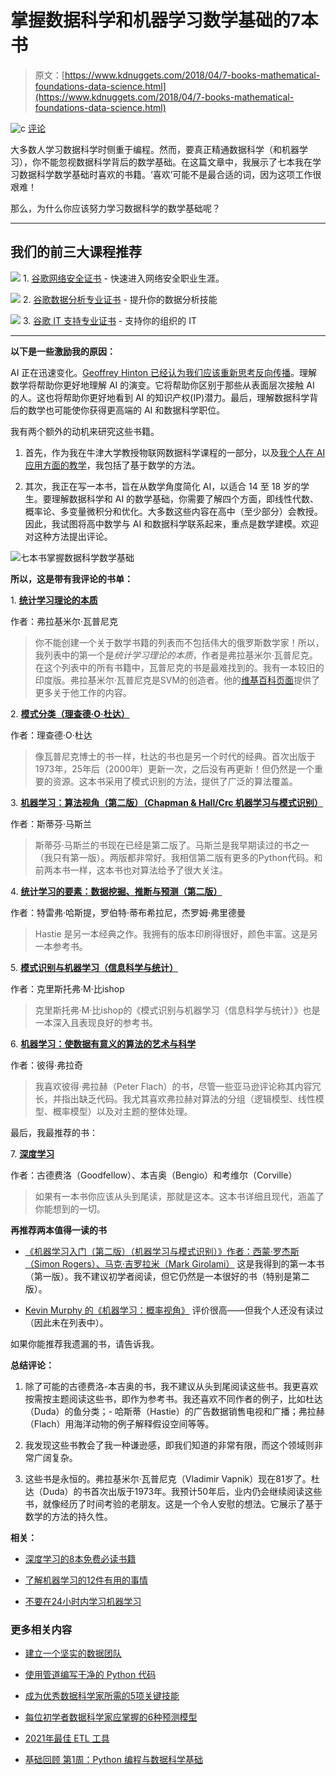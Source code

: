 # 掌握数据科学和机器学习数学基础的7本书

> 原文：[https://www.kdnuggets.com/2018/04/7-books-mathematical-foundations-data-science.html](https://www.kdnuggets.com/2018/04/7-books-mathematical-foundations-data-science.html)

![c](../Images/3d9c022da2d331bb56691a9617b91b90.png) [评论](#comments)

大多数人学习数据科学时侧重于编程。然而，要真正精通数据科学（和机器学习），你不能忽视数据科学背后的数学基础。在这篇文章中，我展示了七本我在学习数据科学数学基础时喜欢的书籍。‘喜欢’可能不是最合适的词，因为这项工作很艰难！

那么，为什么你应该努力学习数据科学的数学基础呢？

* * *

## 我们的前三大课程推荐

![](../Images/0244c01ba9267c002ef39d4907e0b8fb.png) 1\. [谷歌网络安全证书](https://www.kdnuggets.com/google-cybersecurity) - 快速进入网络安全职业生涯。

![](../Images/e225c49c3c91745821c8c0368bf04711.png) 2\. [谷歌数据分析专业证书](https://www.kdnuggets.com/google-data-analytics) - 提升你的数据分析技能

![](../Images/0244c01ba9267c002ef39d4907e0b8fb.png) 3\. [谷歌 IT 支持专业证书](https://www.kdnuggets.com/google-itsupport) - 支持你的组织的 IT

* * *

**以下是一些激励我的原因：**

AI 正在迅速变化。[Geoffrey Hinton 已经认为我们应该重新思考反向传播](https://www.quora.com/Why-is-Geoffrey-Hinton-suspicious-of-backpropagation-and-wants-AI-to-start-over)。理解数学将帮助你更好地理解 AI 的演变。它将帮助你区别于那些从表面层次接触 AI 的人。这也将帮助你更好地看到 AI 的知识产权(IP)潜力。最后，理解数据科学背后的数学也可能使你获得更高端的 AI 和数据科学职位。

我有两个额外的动机来研究这些书籍。

1.  首先，作为我在牛津大学教授物联网数据科学课程的一部分，以及[我个人在 AI 应用方面的教学](http://www.opengardensblog.futuretext.com/archives/2018/03/ai-deep-learning-applications-course-limited-spaces.html)，我包括了基于数学的方法。

1.  其次，我正在写一本书，旨在从数学角度简化 AI，以适合 14 至 18 岁的学生。要理解数据科学和 AI 的数学基础，你需要了解四个方面，即线性代数、概率论、多变量微积分和优化。大多数这些内容在高中（至少部分）会教授。因此，我试图将高中数学与 AI 和数据科学联系起来，重点是数学建模。欢迎对这种方法提出评论。

![七本书掌握数据科学数学基础](../Images/77f736c2dbac37867900640af8960ddd.png)

**所以，这是带有我评论的书单：**

1\. **[统计学习理论的本质](https://www.amazon.com/Nature-Statistical-Learning-Theory/dp/8132202597/ref=redir_mobile_desktop?_encoding=UTF8&dpID=11poThT9XmL&dpPl=1&keywords=vapnik&pi=AC_SX118_SY170_QL70&qid=1522414077&ref=plSrch&ref_=mp_s_a_1_1&sr=8-1)**

作者：弗拉基米尔·瓦普尼克

> 你不能创建一个关于数学书籍的列表而不包括伟大的俄罗斯数学家！所以，我列表中的第一个是*统计学习理论的本质*，作者是弗拉基米尔·瓦普尼克。在这个列表中的所有书籍中，瓦普尼克的书是最难找到的。我有一本较旧的印度版。弗拉基米尔·瓦普尼克是SVM的创造者。他的[维基百科页面](https://en.wikipedia.org/wiki/Vladimir_Vapnik)提供了更多关于他工作的内容。

2\. **[模式分类（理查德·O·杜达）](https://www.amazon.co.uk/dp/B01N9M71LT/ref=cm_sw_r_em_apa_WdJVAb3037FVR)**

作者：理查德·O·杜达

> 像瓦普尼克博士的书一样，杜达的书也是另一个时代的经典。首次出版于1973年，25年后（2000年）更新一次，之后没有再更新！但仍然是一个重要的资源。这本书采用了模式识别的方法，提供了广泛的算法覆盖。

3\. **[机器学习：算法视角（第二版）（Chapman & Hall/Crc 机器学习与模式识别）](https://www.amazon.co.uk/Machine-Learning-Algorithmic-Perspective-Recognition/dp/1466583282/ref=sr_1_1?ie=UTF8&qid=1522398255&sr=8-1&keywords=marsland+machine+learning&dpID=51JVZWc%252BctL&preST=_SY291_BO1,204,203,200_QL40_&dpSrc=srch)**

作者：斯蒂芬·马斯兰

> 斯蒂芬·马斯兰的书现在已经是第二版了。马斯兰是我早期读过的书之一（我只有第一版）。两版都非常好。我相信第二版有更多的Python代码。和前两本书一样，这本书也对算法给予了很大关注。

4\. **[统计学习的要素：数据挖掘、推断与预测（第二版）](https://www.amazon.co.uk/dp/0387848576/ref=cm_sw_r_em_apa_o-aWAbXMMFM4Z)**

作者：特雷弗·哈斯提，罗伯特·蒂布希拉尼，杰罗姆·弗里德曼

> Hastie 是另一本经典之作。我拥有的版本印刷得很好，颜色丰富。这是另一本参考书。

5\. **[模式识别与机器学习（信息科学与统计）](https://www.amazon.co.uk/Pattern-Recognition-Learning-Information-Statistics/dp/0387310738/ref=sr_1_1?ie=UTF8&qid=1522510002&sr=8-1&keywords=bishop&dpID=61FKyOeM7KL&preST=_SY344_BO1,204,203,200_QL70_&dpSrc=srch)**

作者：克里斯托弗·M·比ishop

> 克里斯托弗·M·比ishop的《模式识别与机器学习（信息科学与统计）》也是一本深入且表现良好的参考书。

6\. **[机器学习：使数据有意义的算法的艺术与科学](https://www.amazon.co.uk/Machine-Learning-Science-Algorithms-Sense/dp/1107422221/ref=sr_1_1?ie=UTF8&qid=1522570580&sr=8-1&keywords=machine+learning+peter+flach)**

作者：彼得·弗拉奇

> 我喜欢彼得·弗拉赫（Peter Flach）的书，尽管一些亚马逊评论称其内容冗长，并指出缺乏代码。我尤其喜欢弗拉赫对算法的分组（逻辑模型、线性模型、概率模型）以及对主题的整体处理。

最后，我最推荐的书：

7\. **[深度学习](https://www.amazon.co.uk/Deep-Learning-Adaptive-Computation-Machine/dp/0262035618/ref=sr_1_1?ie=UTF8&qid=1523226978&sr=8-1&keywords=bengio+deep+learning)**

作者：古德费洛（Goodfellow）、本吉奥（Bengio）和考维尔（Corville）

> 如果有一本书你应该从头到尾读，那就是这本。这本书详细且现代，涵盖了你能想到的一切。

**再推荐两本值得一读的书**

+   [《机器学习入门（第二版）（机器学习与模式识别）》作者：西蒙·罗杰斯（Simon Rogers）、马克·吉罗拉米（Mark Girolami）](https://www.amazon.co.uk/Course-Machine-Learning-Pattern-Recognition/dp/1498738486/ref=sr_1_1?s=books&ie=UTF8&qid=1522571642&sr=1-1&keywords=first+course+in+machine+learning&dpID=51DErx%252B11qL&preST=_SY291_BO1,204,203,200_QL40_&dpSrc=srch) 这是我得到的第一本书（第一版）。我不建议初学者阅读，但它仍然是一本很好的书（特别是第二版）。

+   [Kevin Murphy 的《机器学习：概率视角》](https://www.amazon.co.uk/Machine-Learning-Probabilistic-Perspective-Computation/dp/0262018020/ref=pd_sim_14_1?_encoding=UTF8&psc=1&refRID=HGHRTE5MSRMZNVGZTSR4) 评价很高——但我个人还没有读过（因此未在列表中）。

如果你能推荐我遗漏的书，请告诉我。

**总结评论：**

1.  除了可能的古德费洛-本吉奥的书，我不建议从头到尾阅读这些书。我更喜欢按需按主题阅读这些书，即作为参考书。我还喜欢不同作者的例子，比如杜达（Duda）的鱼分类；- 哈斯蒂（Hastie）的广告数据销售电视和广播；弗拉赫（Flach）用海洋动物的例子解释假设空间等等。

1.  我发现这些书教会了我一种谦逊感，即我们知道的非常有限，而这个领域则非常广阔复杂。

1.  这些书是永恒的。弗拉基米尔·瓦普尼克（Vladimir Vapnik）现在81岁了。杜达（Duda）的书首次出版于1973年。我预计50年后，业内仍会继续阅读这些书，就像经历了时间考验的老朋友。这是一个令人安慰的想法。它展示了基于数学的方法的持久性。

**相关：**

+   [深度学习的8本免费必读书籍](https://www.kdnuggets.com/2018/04/top-free-books-deep-learning.html)

+   [了解机器学习的12件有用的事情](https://www.kdnuggets.com/2018/04/12-useful-things-know-about-machine-learning.html)

+   [不要在24小时内学习机器学习](https://www.kdnuggets.com/2018/04/dont-learn-machine-learning-24-hours.html)

### 更多相关内容

+   [建立一个坚实的数据团队](https://www.kdnuggets.com/2021/12/build-solid-data-team.html)

+   [使用管道编写干净的 Python 代码](https://www.kdnuggets.com/2021/12/write-clean-python-code-pipes.html)

+   [成为优秀数据科学家所需的5项关键技能](https://www.kdnuggets.com/2021/12/5-key-skills-needed-become-great-data-scientist.html)

+   [每位初学者数据科学家应掌握的6种预测模型](https://www.kdnuggets.com/2021/12/6-predictive-models-every-beginner-data-scientist-master.html)

+   [2021年最佳 ETL 工具](https://www.kdnuggets.com/2021/12/mozart-best-etl-tools-2021.html)

+   [基础回顾 第1周：Python 编程与数据科学基础](https://www.kdnuggets.com/back-to-basics-week-1-python-programming-data-science-foundations)
